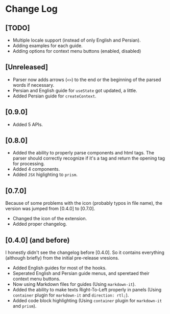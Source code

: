 # Change Log

## [TODO]

- Multiple locale support (instead of only English and Persian).
- Adding examples for each guide.
- Adding options for context menu buttons (enabled, disabled)

## [Unreleased]

- Parser now adds arrows (`<>`) to the end or the beginning of the parsed words if necessary.
- Persian and English guide for `useState` got updated, a little.
- Added Persian guide for `createContext`.

## [0.9.0]

- Added 5 APIs.

## [0.8.0]

- Added the ability to properly parse components and html tags. The parser should correctly recognize if it's a tag and return the opening tag for processing.
- Added 4 components.
- Added `JSX` higlighting to `prism`.

## [0.7.0]

Because of some problems with the icon (probably typos in file name), the version was jumped from [0.4.0] to [0.7.0].
- Changed the icon of the extension.
- Added proper changelog.

## [0.4.0] (and before)

I honestly didn't see the changelog before [0.4.0]. So it contains everything (although briefly) from the initial pre-release vresions.
- Added English guides for most of the hooks.
- Seperated English and Persian guide menus, and speretaed their context menu buttons.
- Now using Markdown files for guides (Using `markdown-it`).
- Added the ability to make texts Right-To-Left properly in panels (Using `container` plugin for `markdown-it` and `direction: rtl;`).
- Added code block highlighting (Using `container` plugin for `markdown-it` and `prism`).